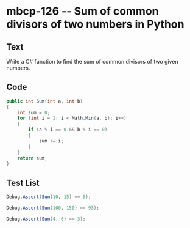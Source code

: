 # mbcp-126 -- Sum of common divisors of two numbers in Python

## Text

Write a C# function to find the sum of common divisors of two given numbers.

## Code

```csharp
public int Sum(int a, int b) 
{
    int sum = 0;
    for (int i = 1; i < Math.Min(a, b); i++) 
    {
        if (a % i == 0 && b % i == 0) 
        {
            sum += i;
        }
    }
    return sum;
}
```

## Test List

```csharp
Debug.Assert(Sum(10, 15) == 6);
```

```csharp
Debug.Assert(Sum(100, 150) == 93);
```

```csharp
Debug.Assert(Sum(4, 6) == 3);
```
